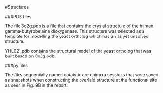 #Structures

###PDB files

The file 3o2g.pdb is a file that contains the crystal structure of the 
human gamma-butyrobetaine dioxygenase. This structure was selected as a 
template for modelling the yeast ortholog which has an as yet unsolved 
structure.

YHL021.pdb contains the structural model of the yeast ortholog that 
was built based on 3o2g.pdb.

###py files

The files sequentially named catalytic are chimera sessions that were 
saved as snapshots when constructing the overlaid structure at the 
functional site as seen in Fig. 9B in the report.
